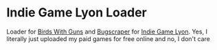 # Indie Game Lyon Loader 
Loader for [Birds With Guns](https://yolwoocle.itch.io/birds-with-guns) and [Bugscraper](https://yolwoocle.itch.io/bugscraper) for [Indie Game Lyon](https://www.indiegamelyon.com/).
Yes, I literally just uploaded my paid games for free online and no, I don't care